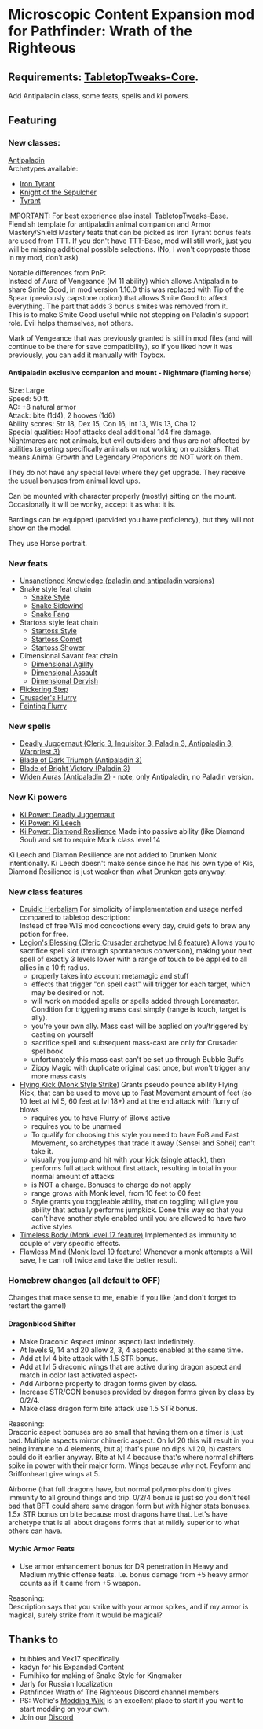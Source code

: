 # Microscopic Content Expansion mod for Pathfinder: Wrath of the Righteous 
## Requirements: [TabletopTweaks-Core](https://github.com/Vek17/TabletopTweaks-Core/releases).

Add Antipaladin class, some feats, spells and ki powers.

## Featuring

### New classes: 

[Antipaladin](https://www.d20pfsrd.com/classes/alternate-classes/antipaladin)   
Archetypes available:  
- [Iron Tyrant](https://www.d20pfsrd.com/classes/alternate-classes/antipaladin/archetypes/paizo-antipaladin-archetypes/iron-tyrant-antipaladin-archetype/)
- [Knight of the Sepulcher](https://www.d20pfsrd.com/classes/alternate-classes/antipaladin/archetypes/paizo-antipaladin-archetypes/knight-of-the-sepulcher)
- [Tyrant](https://www.d20pfsrd.com/classes/alternate-classes/antipaladin/archetypes/paizo-antipaladin-archetypes/tyrant-antipaladin-archetype/)

IMPORTANT: For best experience also install TabletopTweaks-Base. Fiendish template for antipaladin animal companion and Armor Mastery/Shield Mastery feats that can be picked as Iron Tyrant bonus feats are used from TTT. If you don't have TTT-Base, mod will still work, just you will be missing additional possible selections. (No, I won't copypaste those in my mod, don't ask)

Notable differences from PnP:     
Instead of Aura of Vengeance (lvl 11 ability) which allows Antipaladin to share Smite Good, in mod version 1.16.0 this was replaced with Tip of the Spear (previously capstone option) that allows Smite Good to affect everything. The part that adds 3 bonus smites was removed from it.   
This is to make Smite Good useful while not stepping on Paladin's support role. Evil helps themselves, not others.

Mark of Vengeance that was previously granted is still in mod files (and will continue to be there for save compatibility), so if you liked how it was previously, you can add it manually with Toybox.

#### Antipaladin exclusive companion and mount - Nightmare (flaming horse)

Size: Large    
Speed: 50 ft.    
AC: +8 natural armor    
Attack: bite (1d4), 2 hooves (1d6)    
Ability scores: Str 18, Dex 15, Con 16, Int 13, Wis 13, Cha 12     
Special qualities: Hoof attacks deal additional 1d4 fire damage.    
Nightmares are not animals, but evil outsiders and thus are not affected by abilities targeting specifically animals or not working on outsiders. That means Animal Growth and Legendary Proporions do NOT work on them. 

They do not have any special level where they get upgrade. They receive the usual bonuses from animal level ups.

Can be mounted with character properly (mostly) sitting on the mount. Occasionally it will be wonky, accept it as what it is.

Bardings can be equipped (provided you have proficiency), but they will not show on the model.

They use Horse portrait.

### New feats

- [Unsanctioned Knowledge (paladin and antipaladin versions)](https://www.d20pfsrd.com/feats/general-feats/unsanctioned-knowledge/)
- Snake style feat chain
	- [Snake Style](https://www.d20pfsrd.com/feats/combat-feats/snake-style-combat-style)
	- [Snake Sidewind](https://www.d20pfsrd.com/feats/combat-feats/snake-sidewind-combat)
	- [Snake Fang](https://www.d20pfsrd.com/feats/combat-feats/snake-fang-combat)
- Startoss style feat chain
	- [Startoss Style](https://www.d20pfsrd.com/feats/combat-feats/startoss-style-combat-style)
	- [Startoss Comet](https://www.d20pfsrd.com/feats/combat-feats/startoss-comet-combat)
	- [Startoss Shower](https://www.d20pfsrd.com/feats/combat-feats/startoss-shower-combat)
- Dimensional Savant feat chain
    - [Dimensional Agility](https://www.d20pfsrd.com/feats/general-feats/dimensional-agility)
	- [Dimensional Assault](https://www.d20pfsrd.com/feats/general-feats/dimensional-assault)
	- [Dimensional Dervish](https://www.d20pfsrd.com/feats/general-feats/dimensional-dervish)
- [Flickering Step](https://www.d20pfsrd.com/feats/conduit-feats/flickering-step-conduit)
- [Crusader's Flurry](https://www.d20pfsrd.com/feats/general-feats/crusader-s-flurry)
- [Feinting Flurry](https://www.d20pfsrd.com/feats/combat-feats/feinting-flurry-combat)
### New spells

- [Deadly Juggernaut (Cleric 3, Inquisitor 3, Paladin 3, Antipaladin 3, Warpriest 3)](https://www.d20pfsrd.com/magic/all-spells/d/deadly-juggernaut/)   
- [Blade of Dark Triumph (Antipaladin 3)](https://www.d20pfsrd.com/magic/all-spells/b/blade-of-dark-triumph)
- [Blade of Bright Victory (Paladin 3)](https://www.d20pfsrd.com/magic/all-spells/b/blade-of-bright-victory)
- [Widen Auras (Antipaladin 2)](https://www.d20pfsrd.com/magic/all-spells/w/widen-auras/) - note, only Antipaladin, no Paladin version.

### New Ki powers
- [Ki Power: Deadly Juggernaut](https://www.d20pfsrd.com/classes/core-classes/Monk/archetypes/paizo-monk-archetypes/qinggong-monk/#8th-Level_Ki_Powers)
- [Ki Power: Ki Leech](https://www.d20pfsrd.com/classes/core-classes/Monk/archetypes/paizo-monk-archetypes/qinggong-monk/#10th-Level_Ki_Powers)
- [Ki Power: Diamond Resilience](https://www.d20pfsrd.com/classes/unchained-classes/MONK-unchained/#TOC-Ki-Power-Su-)
	Made into passive ability (like Diamond Soul) and set to require Monk class level 14

Ki Leech and Diamon Resilience are not added to Drunken Monk intentionally. Ki Leech doesn't make sense since he has his own type of Kis, Diamond Resilience is just weaker than what Drunken gets anyway.
### New class features
- [Druidic Herbalism](https://www.d20pfsrd.com/classes/Core-classes/druid/#Nature_Bond_Ex)
For simplicity of implementation and usage nerfed compared to tabletop description:   
  Instead of free WIS mod concoctions every day, druid gets to brew any potion for free.
- [Legion's Blessing (Cleric Crusader archetype lvl 8 feature)](https://www.d20pfsrd.com/classes/core-classes/cleric/archetypes/paizo-cleric-archetypes/crusader)
Allows you to sacrifice spell slot (through spontaneous conversion), making your next spell of exactly 3 levels lower with a range of touch to be applied to all allies in a 10 ft radius.
	- properly takes into account metamagic and stuff
	- effects that trigger "on spell cast" will trigger for each target, which may be desired or not.
	- will work on modded spells or spells added through Loremaster. Condition for triggering mass cast simply (range is touch, target is ally).
	- you're your own ally. Mass cast will be applied on you/triggered by casting on yourself
	- sacrifice spell and subsequent mass-cast are only for Crusader spellbook
	- unfortunately this mass cast can't be set up through Bubble Buffs
	- Zippy Magic with duplicate original cast once, but won't trigger any more mass casts
- [Flying Kick (Monk Style Strike)](https://www.d20pfsrd.com/classes/unchained-classes/Monk-unchained/#TOC-Style-Strike-Ex-)
Grants pseudo pounce ability Flying Kick, that can be used to move up to Fast Movement amount of feet (so 10 feet at lvl 5, 60 feet at lvl 18+) and at the end attack with flurry of blows
	- requires you to have Flurry of Blows active
	- requires you to be unarmed
	- To qualify for choosing this style you need to have FoB and Fast Movement, so archetypes that trade it away (Sensei and Sohei) can't take it.
	- visually you jump and hit with your kick (single attack), then performs full attack without first attack, resulting in total in your normal amount of attacks
	- is NOT a charge. Bonuses to charge do not apply
	- range grows with Monk level, from 10 feet to 60 feet
	- Style grants you toggleable ability, that on toggling will give you ability that actually performs jumpkick. Done this way so that you can't have another style enabled until you are allowed to have two active styles
- [Timeless Body (Monk level 17 feature)](https://www.d20pfsrd.com/classes/unchained-classes/MONK-unchained/#TOC-Timeless-Body-Ex-)
	Implemented as immunity to couple of very specific effects.
- [Flawless Mind (Monk level 19 feature)](https://www.d20pfsrd.com/classes/unchained-classes/MONK-unchained/#TOC-Flawless-Mind)
	Whenever a monk attempts a Will save, he can roll twice and take the better result.

### Homebrew changes (all default to OFF)

Changes that make sense to me, enable if you like (and don't forget to restart the game!)

#### Dragonblood Shifter
- Make Draconic Aspect (minor aspect) last indefinitely.
- At levels 9, 14 and 20 allow 2, 3, 4 aspects enabled at the same time.
- Add at lvl 4 bite attack with 1.5 STR bonus.
- Add at lvl 5 draconic wings that are active during dragon aspect and match in color last activated aspect- 
- Add Airborne property to dragon forms given by class.
- Increase STR/CON bonuses provided by dragon forms given by class by 0/2/4.
- Make class dragon form bite attack use 1.5 STR bonus.

Reasoning:    
Draconic aspect bonuses are so small that having them on a timer is just bad. Multiple aspects mirror chimeric aspect. On lvl 20 this will result in you being immune to 4 elements, but a) that's pure no dips lvl 20, b) casters could do it earlier anyway.
Bite at lvl 4 because that's where normal shifters spike in power with their major form.
Wings because why not. Feyform and Griffonheart give wings at 5.

Airborne (that full dragons have, but normal polymorphs don't) gives immunity to all ground things and trip. 
0/2/4 bonus is just so you don't feel bad that BFT could share same dragon form but with higher stats bonuses.    
1.5x STR bonus on bite because most dragons have that.
Let's have archetype that is all about dragons forms that at mildly superior to what others can have.

#### Mythic Armor Feats
- Use armor enhancement bonus for DR penetration in Heavy and Medium mythic offense feats. I.e. bonus damage from +5 heavy armor counts as if it came from +5 weapon.

Reasoning:    
Description says that you strike with your armor spikes, and if my armor is magical, surely strike from it would be magical?
## Thanks to  
-   bubbles and Vek17 specifically   
-   kadyn for his Expanded Content
-   Fumihiko for making of Snake Style for Kingmaker
-   Jarly for Russian localization
-   Pathfinder Wrath of The Righteous Discord channel members
-   PS: Wolfie's [Modding Wiki](https://github.com/WittleWolfie/OwlcatModdingWiki/wiki) is an excellent place to start if you want to start modding on your own.
-   Join our [Discord](https://discord.com/invite/wotr)